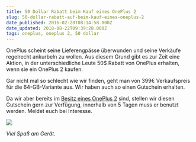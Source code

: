 ```yaml
---
title: 50 Dollar Rabatt beim Kauf eines OnePlus 2
slug: 50-dollar-rabatt-auf-beim-kauf-eines-oneplus-2
date_published: 2016-02-20T08:14:58.000Z
date_updated: 2018-08-22T09:39:28.000Z
tags: oneplus, oneplus 2, 50 dollar
---
```


OnePlus scheint seine Lieferengpässe überwunden und seine Verkäufe regelrecht ankurbeln zu wollen. Aus diesem Grund gibt es zur Zeit eine Aktion, in der unterschiedliche Leute 50$ Rabatt von OnePlus erhalten, wenn sie ein OnePlus 2 kaufen. 

Gar nicht mal so schlecht wie wir finden, geht man von 399€ Verkaufspreis für die 64-GB-Variante aus. Wir haben auch so einen Gutschein erhalten.

Da wir aber bereits im [Besitz eines OnePlus 2](__GHOST_URL__/thafakers-oneplus2-ist-da/) sind, stellen wir diesen Gutschein gern zur Verfügung, innerhalb von 5 Tagen muss er benutzt werden. Meldet euch bei Interesse.

![](__GHOST_URL__/content/images/2016/02/op2_50.png)

*Viel Spaß am Gerät*.
